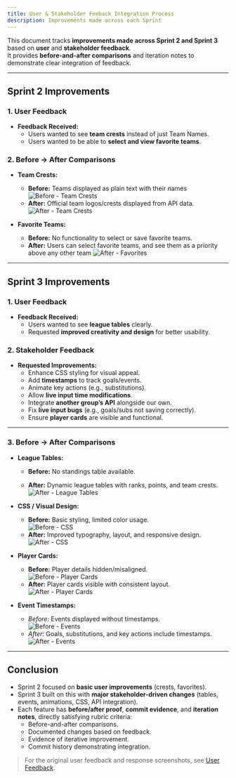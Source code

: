 ```yaml
---
title: User & Stakeholder Feeback Integration Process
description: Improvements made across each Sprint 
---
```



This document tracks **improvements made across Sprint 2 and Sprint 3** based on **user** and **stakeholder feedback**.  
It provides **before-and-after comparisons** and iteration notes to demonstrate clear integration of feedback.  

---


##  Sprint 2 Improvements

### 1. User Feedback
- **Feedback Received:**
  - Users wanted to see **team crests** instead of just Team Names.
  - Users wanted to be able to **select and view favorite teams**.

### 2. Before → After Comparisons
- **Team Crests:**
  - **Before:** Teams displayed as plain text with their names 
    ![Before - Team Crests](/diagrams/before1.png) 
  - **After:** Official team logos/crests displayed  from API data.  
    ![After - Team Crests](/diagrams/after1.png) 

- **Favorite Teams:**
  - **Before:** No functionality to select or save favorite teams.  
  - **After:** Users can select favorite teams, and see them as a priority above any other team 
    ![After - Favorites](/diagrams/favafter.png) 

---
<!-- ###  Commit History / Iteration Notes
- `feat: add dynamic team crest rendering` (commit `abc123`)  
- `feat: implement favorite team selection + persistence` (commit `def456`)  
- `style: improve team list layout with logos` (commit `ghi789`)  

**Iteration Notes:**  
- First version used hardcoded logos → replaced with API-based logos.  
- Favorite button initially only updated UI → later connected to backend for persistence. -->
##  Sprint 3 Improvements

### 1. User Feedback
- **Feedback Received:**
  - Users wanted to see **league tables** clearly.
  - Requested **improved creativity and design** for better usability.

### 2. Stakeholder Feedback  
- **Requested Improvements:**
  - Enhance CSS styling for visual appeal.  
  - Add **timestamps** to track goals/events.  
  - Animate key actions (e.g., substitutions).  
  - Allow **live input time modifications**.  
  - Integrate **another group’s API** alongside our own.  
  - Fix **live input bugs** (e.g., goals/subs not saving correctly).  
  - Ensure **player cards** are visible and functional.  




---

### 3. Before → After Comparisons
- **League Tables:**
  - **Before:** No standings table available.  
  
  - **After:** Dynamic league tables with ranks, points, and team crests.  
    ![After - League Tables](/diagrams/leagueafter.png) 
- **CSS / Visual Design:**
  - **Before:** Basic styling, limited color usage.  
    ![Before - CSS](/diagrams/after.png)  
  - **After:** Improved typography, layout, and responsive design.  
    ![After - CSS](/diagrams/cssafter.png)

- **Player Cards:**
  - **Before:** Player details hidden/misaligned.  
    ![Before - Player Cards](/diagrams/playercardb.png) 
  - **After:** Player cards visible with consistent layout.  
    ![After - Player Cards](/diagrams/playercardb.png) 


- **Event Timestamps:**
  - *Before:* Events displayed without timestamps.  
    ![Before - Events](/diagrams/eventb.png) 
  - *After:* Goals, substitutions, and key actions include timestamps.  
    ![After - Events](/diagrams/eventb.png) 


---
<!--
### 4. Commit History / Iteration Notes
- `fix: change Primeria Division to La Liga` (commit `jkl111`)  
- `feat: add event timestamps for goals and subs` (commit `mno222`)  
- `feat: animate substitution transitions` (commit `pqr333`)  
- `fix: resolve live input time editing` (commit `stu444`)  
- `feat: integrate external API alongside our own` (commit `vwx555`)  
- `style: improve CSS for standings + player cards` (commit `yz666`)  
- `test: add frontend tests for events + league standings` (commit `aaa777`)  
**Iteration Notes:**  
- Initially implemented static league table → updated to pull live standings from API.  
- Event timestamps were buggy at first (showed incorrect times) → fixed by syncing with server clock.  
- Animations were too slow initially → optimized with CSS transitions.  
- Live input edit only worked locally → fixed to persist via backend.  

---
-->

## Conclusion
- Sprint 2 focused on **basic user improvements** (crests, favorites).  
- Sprint 3 built on this with **major stakeholder-driven changes** (tables, events, animations, CSS, API integration).  
- Each feature has **before/after proof**, **commit evidence**, and **iteration notes**, directly satisfying rubric criteria:  
  - Before-and-after comparisons.  
  - Documented changes based on feedback.  
  - Evidence of iterative improvement.  
  - Commit history demonstrating integration.  

> For the original user feedback and response screenshots, see [User Feedback](/guides/ufeedback).
